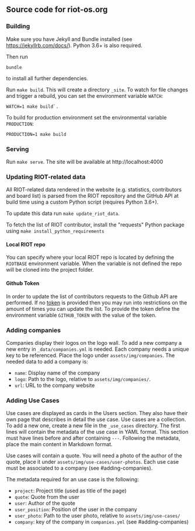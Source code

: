## Source code for riot-os.org

### Building
Make sure you have Jekyll and Bundle installed (see https://jekyllrb.com/docs/).
Python 3.6+ is also required.

Then run

```
bundle
```

to install all further dependencies.

Run `make build`. This will create a directory `_site`. To watch
for file changes and trigger a rebuild, you can set the environment variable
`WATCH`:

```
WATCH=1 make build`.
```

To build for production environment set the environmental variable
`PRODUCTION`:

```
PRODUCTION=1 make build
```

### Serving

Run `make serve`. The site will be available at http://localhost:4000

### Updating RIOT-related data
All RIOT-related data rendered in the website (e.g. statistics,
contributors and board list) is parsed from the RIOT repository and the GitHub
API at build time using a custom Python script (requires Python 3.6+).

To update this data run `make update_riot_data`.

To fetch the list of RIOT contributor, install the "requests" Python package using
`make install_python_requirements`

#### Local RIOT repo
You can specify where your local RIOT repo is located by defining the `RIOTBASE`
environment variable. When the variable is not defined the repo will be cloned
into the project folder.

#### Github Token
In order to update the list of contributors requests to the Github API are performed.
If no [token](https://docs.github.com/en/github/authenticating-to-github/creating-a-personal-access-token)
is provided then you may run into restrictions on the
amount of times you can update the list. To provide the token define the environment
variable `GITHUB_TOKEN` with the value of the token.

### Adding companies
Companies display their logos on the logo wall. To add a new company a new entry
in `_data/companies.yml` is needed. Each company needs a unique key to be
referenced. Place the logo under `assets/img/companies`. The needed data to add
a company is:

- `name`: Display name of the company
- `logo`: Path to the logo, relative to `assets/img/companies/`.
- `url`: URL to the company website

### Adding Use Cases
Use cases are displayed as cards in the Users section. They also have their own
page that describes in detail the use case. Use cases are a collection. To add a
new one, create a new file in the `_use_cases` directory. The first lines will
contain the metadata of the use case in YAML format. This section must have
lines before and after containing `---`. Following the metadata, place the main
content in Markdown format.

Use cases will contain a quote. You will need a photo of the author of the
quote, place it under `assets/img/use-cases/user-photos`. Each use case must be
associated to a company (see #adding-companies).

The metadata required for an use case is the following:

- `project`: Project title (used as title of the page)
- `quote`: Quote from the user
- `user`: Author of the quote
- `user_position`: Position of the user in the company
- `user_photo`: Path to the user photo, relative to `assets/img/use-cases/`
- `company`: key of the company in `companies.yml` (see #adding-companies)
